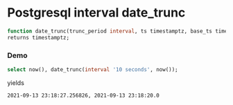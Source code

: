 # Postgresql interval date_trunc  
```sql
function date_trunc(trunc_period interval, ts timestamptz, base_ts timestamptz default '1970-01-01Z')
returns timestamptz;
```
### Demo
```sql
select now(), date_trunc(interval '10 seconds', now());
```
yields
```
2021-09-13 23:18:27.256826, 2021-09-13 23:18:20.0
